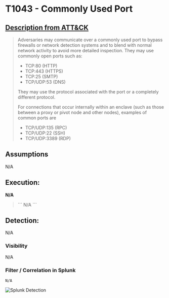 # T1043 - Commonly Used Port
## [Description from ATT&CK](https://attack.mitre.org/wiki/Technique/T1043)
<blockquote>
Adversaries may communicate over a commonly used port to bypass firewalls or network detection systems and to blend with normal network activity to avoid more detailed inspection. They may use commonly open ports such as:

* TCP:80 (HTTP)
* TCP:443 (HTTPS)
* TCP:25 (SMTP)
* TCP/UDP:53 (DNS)

They may use the protocol associated with the port or a completely different protocol.

For connections that occur internally within an enclave (such as those between a proxy or pivot node and other nodes), examples of common ports are

* TCP/UDP:135 (RPC)
* TCP/UDP:22 (SSH)
* TCP/UDP:3389 (RDP)
</blockquote>

## Assumptions
N/A 

## Execution:
**N/A** 

<blockquote>
```
 N/A
```
</blockquote>

 

## Detection:
N/A

### Visibility
N/A

### Filter / Correlation in Splunk
 

```
N/A
```

![Splunk Detection](https://github.com/avaplex/dpi911/blob/master/images/T1043.JPG)
